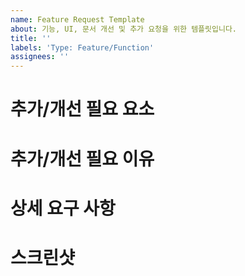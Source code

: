 ```yaml
---
name: Feature Request Template
about: 기능, UI, 문서 개선 및 추가 요청을 위한 템플릿입니다.
title: ''
labels: 'Type: Feature/Function'
assignees: ''
---
```


# 추가/개선 필요 요소

# 추가/개선 필요 이유

# 상세 요구 사항

# 스크린샷
